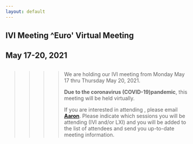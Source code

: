 ```yaml
---
layout: default
---
```

<div id="rightCol0">

<div data-align="center">

## IVI Meeting ^Euro' Virtual Meeting

## May 17-20, 2021

</div>

> > > > ##
> > > >
> > > > We are holding our IVI meeting from Monday May 17 thru Thursday
> > > > May 20, 2021.
> > > >
> > > > **Due to the coronavirus (COVID-19)pandemic**, this meeting will
> > > > be held virtually.
> > > >
> > > > If you are interested in attending , please email
> > > > [**Aaron**](mailto:aaron.hall@ivifoundation.org). Please
> > > > indicate which sessions you will be attending (IVI and/or LXI)
> > > > and you will be added to the list of attendees and send you
> > > > up-to-date meeting information.
> > >
> > > > >

####

>
>
> > ###
> >
> > >

> >

####

####

####

</div>

